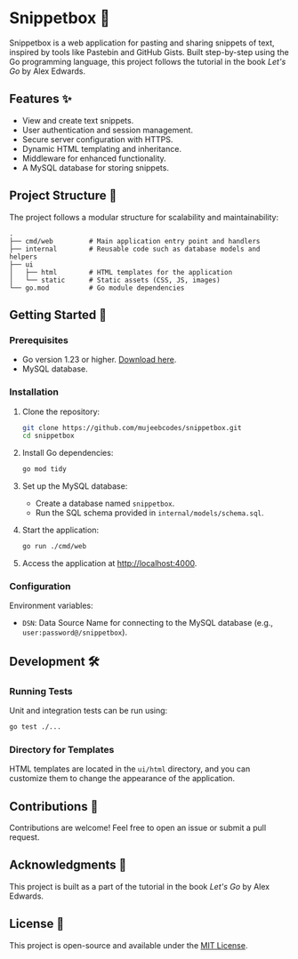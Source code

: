 
# Snippetbox 📜  

Snippetbox is a web application for pasting and sharing snippets of text, inspired by tools like Pastebin and GitHub Gists. Built step-by-step using the Go programming language, this project follows the tutorial in the book *Let's Go* by Alex Edwards.

## Features ✨  
- View and create text snippets.
- User authentication and session management.
- Secure server configuration with HTTPS.
- Dynamic HTML templating and inheritance.
- Middleware for enhanced functionality.
- A MySQL database for storing snippets.

## Project Structure 📂  
The project follows a modular structure for scalability and maintainability:  
```
.
├── cmd/web         # Main application entry point and handlers
├── internal        # Reusable code such as database models and helpers
├── ui
│   ├── html        # HTML templates for the application
│   └── static      # Static assets (CSS, JS, images)
└── go.mod          # Go module dependencies
```

## Getting Started 🚀  

### Prerequisites  
- Go version 1.23 or higher. [Download here](https://golang.org/doc/install).  
- MySQL database.  

### Installation  
1. Clone the repository:  
   ```bash
   git clone https://github.com/mujeebcodes/snippetbox.git
   cd snippetbox
   ```

2. Install Go dependencies:  
   ```bash
   go mod tidy
   ```

3. Set up the MySQL database:
   - Create a database named `snippetbox`.
   - Run the SQL schema provided in `internal/models/schema.sql`.

4. Start the application:  
   ```bash
   go run ./cmd/web
   ```

5. Access the application at [http://localhost:4000](http://localhost:4000).

### Configuration  
Environment variables:  
- `DSN`: Data Source Name for connecting to the MySQL database (e.g., `user:password@/snippetbox`).  

## Development 🛠️  

### Running Tests  
Unit and integration tests can be run using:  
```bash
go test ./...
```

### Directory for Templates  
HTML templates are located in the `ui/html` directory, and you can customize them to change the appearance of the application.

## Contributions 🤝  
Contributions are welcome! Feel free to open an issue or submit a pull request.  

## Acknowledgments 🙏  
This project is built as a part of the tutorial in the book *Let's Go* by Alex Edwards.  

## License 📝  
This project is open-source and available under the [MIT License](LICENSE).  
